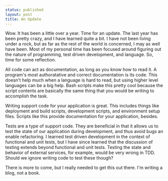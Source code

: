 ```yaml
---
status: published
layout: post
title: An Update
---
```


Wow. It has been a little over a year. Time for an update. The last
year has been pretty crazy, and I have learned quite a bit. I have not
been living under a rock, but as far as the rest of the world is
concerned, I may as well have been. Most of my
personal time has been focused around figuring out the nature of
programming, test driven development, and language. So, time for some
reflection. 

All code can act as documentation, as long as you know how to read
it. A program's most authoratative and correct documentation is its
code. This doesn't help much when a language is hard to read, but
using higher level languages can be a big help. Bash scripts make
this pretty cool because the script contents are basically the same
thing that you would be writing to accomplish the task. 

Writing support code for your application is great. This includes
things like deployment and build scripts, development scripts,
and environment setup files. Scripts like this provide 
documentation for your application, besides. 

Tests are a type of support code. They are 
beneficial in that it allows us to test the state of our
application during development, and thus avoid bugs an enable
refactoring. 
I learned test driven development in the context of
functional and unit tests, but I have since learned that the
discussion of testing extends beyond functional and unit tests. 
Testing the state and behavior of external services, 
for example, would be very wrong in TDD. Should we ignore writing 
code to test these though? 

There is more to come, but I really needed to get this out there. I'm
writing a blog, not a book.  
